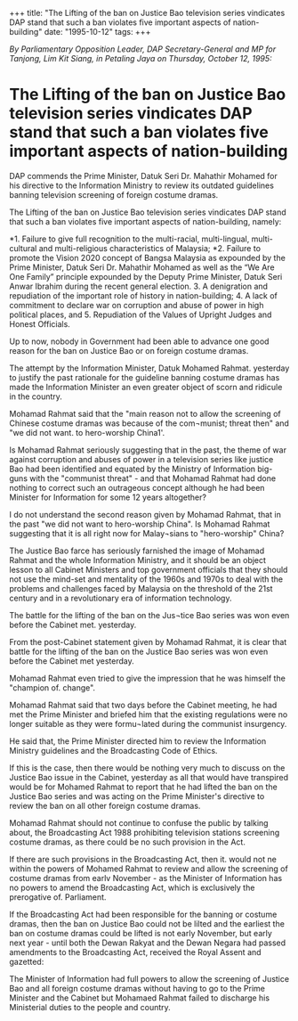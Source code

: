 +++ 
title: "The Lifting of the ban on Justice Bao television series vindicates DAP stand that such a ban violates five important aspects of nation-building"
date: "1995-10-12"
tags:
+++

_By Parliamentary Opposition Leader, DAP Secretary-General and MP for Tanjong, Lim Kit Siang, in Petaling Jaya on Thursday, October 12, 1995:_

# The Lifting of the ban on Justice Bao television series vindicates DAP stand that such a ban violates five important aspects of nation-building

 DAP commends the Prime Minister, Datuk Seri Dr. Mahathir Mohamed for his directive to the Information Ministry to review its outdated guidelines banning television screening of foreign costume dramas.</u>

The Lifting of the ban on Justice Bao television series vindicates DAP stand that such a ban violates five important aspects of nation-building, namely:

*1. Failure to give full recognition to the multi-racial, multi-lingual, multi-cultural and multi-religious characteristics of Malaysia;
*2. Failure to promote the Vision 2020 concept of Bangsa Malaysia as expounded by the Prime Minister, Datuk Seri Dr. Mahathir Mohamed as well as the “We Are One Family” principle expounded by the Deputy Prime Minister, Datuk Seri Anwar Ibrahim during the recent general election.
3. A denigration and repudiation of the important role of history in nation-building;
4. A lack of commitment to declare war on corruption and abuse of power in high political places, and
5. Repudiation of the Values of Upright Judges and Honest Officials.

Up to now, nobody in Government had been able to advance one good reason for the ban on Justice Bao or on foreign costume dramas.

The attempt by the Information Minister, Datuk Mohamed Rahmat. yesterday to justify the past rationale for the guideline banning costume dramas has made the Information Minister an even greater object of scorn and ridicule in the country.

Mohamad Rahmat said that the "main reason not to allow the screening of Chinese costume dramas was because of the com¬munist; threat then" and "we did not want. to hero-worship China1'.

Is Mohamad Rahmat seriously suggesting that in the past, the theme of war against corruption and abuses of power in a television series like justice Bao had been identified and equated by the Ministry of Information big-guns with the "communist threat" - and that Mohamad Rahmat had done nothing to correct such an outrageous concept although he had been Minister for Information for some 12 years altogether?

I do not understand the second reason given by Mohamad Rahmat, that in the past "we did not want to hero-worship China". Is Mohamad Rahmat suggesting that it is all right now for Malay¬sians to "hero-worship" China?



The Justice Bao farce has seriously farnished the image of Mohamad Rahmat and the whole Information Ministry, and it should be an object lesson to all Cabinet Ministers and top government officials that they should not use the mind-set and mentality of the 1960s and 1970s to deal with the problems and challenges faced by Malaysia on the threshold of the 21st century and in a revolutionary era of information technology.

The battle for the lifting of the ban on the Jus¬tice Bao series was won even before the Cabinet met. yesterday.

From the post-Cabinet statement given by Mohamad Rahmat, it is clear that battle for the lifting of the ban on the Justice Bao series was won even before the Cabinet met yesterday.

Mohamad Rahmat even tried to give the impression that he was himself the "champion of. change".

Mohamad Rahmat said that two days before the Cabinet meeting, he had met the Prime Minister and briefed him that the existing regulations were no longer suitable as they were formu¬lated during the communist insurgency.

He said that, the Prime Minister directed him to review the Information Ministry guidelines and the Broadcasting Code of Ethics.

If this is the case, then there would be nothing very much to discuss on the Justice Bao issue in the Cabinet, yesterday as all that would have transpired would be for Mohamed Rahmat to report that he had lifted the ban on the Justice Bao series and was acting on the Prime Minister's directive to review the ban on all other foreign costume dramas.

Mohamad Rahmat should not continue to confuse the public by talking about, the Broadcasting Act 1988 prohibiting television stations screening costume dramas, as there could be no such provision in the Act.

If there are such provisions in the Broadcasting Act, then it. would not ne within the powers of Mohamed Rahmat to review and allow the screening of costume dramas from earlv November - as the Minister of Information has no powers to amend the Broadcasting Act, which is exclusively the prerogative of. Parliament.

If the Broadcasting Act had been responsible for the banning or costume dramas, then the ban on Justice Bao could not be lilted and the earliest the ban on costume dramas could be lifted is not early November, but early next year - until both the Dewan Rakyat and the Dewan Negara had passed amendments to the Broadcasting Act, received the Royal Assent and gazetted:

The Minister of Information had full powers to allow the screening of Justice Bao and all foreign costume dramas without having to go to the Prime Minister and the Cabinet but Mohamaed Rahmat failed to discharge his Ministerial duties to the people and country.
 

